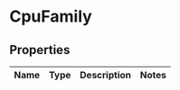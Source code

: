 # CpuFamily

## Properties

|Name | Type | Description | Notes|
|------------ | ------------- | ------------- | -------------|


